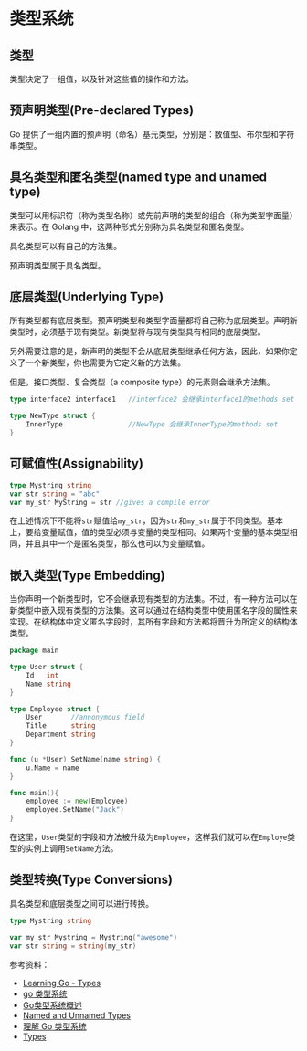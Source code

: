 # 类型系统

## 类型

类型决定了一组值，以及针对这些值的操作和方法。

## 预声明类型(Pre-declared Types)

Go 提供了一组内置的预声明（命名）基元类型，分别是：数值型、布尔型和字符串类型。

## 具名类型和匿名类型(named type and unamed type)

类型可以用标识符（称为类型名称）或先前声明的类型的组合（称为类型字面量）来表示。在 Golang 中，这两种形式分别称为具名类型和匿名类型。

具名类型可以有自己的方法集。

预声明类型属于具名类型。

## 底层类型(Underlying Type)

所有类型都有底层类型。预声明类型和类型字面量都将自己称为底层类型。声明新类型时，必须基于现有类型。新类型将与现有类型具有相同的底层类型。

另外需要注意的是，新声明的类型不会从底层类型继承任何方法，因此，如果你定义了一个新类型，你也需要为它定义新的方法集。

但是，接口类型、复合类型（a composite type）的元素则会继承方法集。

```go
type interface2 interface1   //interface2 会继承interface1的methods set

type NewType struct {
    InnerType                //NewType 会继承InnerType的methods set
}

```

## 可赋值性(Assignability)

```go
type Mystring string
var str string = "abc"
var my_str MyString = str //gives a compile error
```

在上述情况下不能将`str`赋值给`my_str`，因为`str`和`my_str`属于不同类型。基本上，要给变量赋值，值的类型必须与变量的类型相同。如果两个变量的基本类型相同，并且其中一个是匿名类型，那么也可以为变量赋值。

## 嵌入类型(Type Embedding)

当你声明一个新类型时，它不会继承现有类型的方法集。不过，有一种方法可以在新类型中嵌入现有类型的方法集。这可以通过在结构类型中使用匿名字段的属性来实现。在结构体中定义匿名字段时，其所有字段和方法都将晋升为所定义的结构体类型。

```go
package main

type User struct {
    Id   int
    Name string
}

type Employee struct {
    User       //annonymous field
    Title      string
    Department string
}

func (u *User) SetName(name string) {
    u.Name = name
}

func main(){
    employee := new(Employee)
    employee.SetName("Jack")
}
```

在这里，`User`类型的字段和方法被升级为`Employee`，这样我们就可以在`Employe`类型的实例上调用`SetName`方法。

## 类型转换(Type Conversions)

具名类型和底层类型之间可以进行转换。

```go
type Mystring string

var my_str Mystring = Mystring("awesome")
var str string = string(my_str)
```

参考资料：

* [Learning Go - Types](https://www.laktek.com/2012/01/27/learning-go-types)
* [go 类型系统](https://studygolang.com/articles/6979)
* [Go类型系统概述](https://gfw.go101.org/article/type-system-overview.html)
* [Named and Unnamed Types](https://stackoverflow.com/questions/32983546/named-and-unnamed-types)
* [理解 Go 类型系统](https://sanyuesha.com/2017/07/27/go-type/)
* [Types](https://go.dev/ref/spec#Types)
